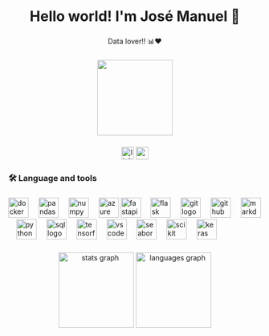 ###

<h1 align="center">Hello world! I'm José Manuel 👋</h1>

###

<p align="center">Data lover!! 📊❤️</p>

###

<div align="center">
    <img height="150"
        src="https://media3.giphy.com/media/JrXas5ecb4FkwbFpIE/giphy.gif?cid=ecf05e47xwqduu36uq1fef4rdrbuc9k19cmdcehboe92bzsh&ep=v1_gifs_related&rid=giphy.gif&ct=g" />
</div>

###

<div align="center">
    <img src="https://img.shields.io/static/v1?message=LinkedIn&logo=linkedin&label=&color=0077B5&logoColor=white&labelColor=&style=for-the-badge"
        height="25" alt="linkedin logo" href="https://www.linkedin.com/in/josemanuelgonzalezfornell/" />
    <img src="https://img.shields.io/static/v1?message=Gmail&logo=gmail&label=&color=D14836&logoColor=white&labelColor=&style=for-the-badge"
        height="25" alt="gmail logo" href="mailto:josemanuelgonzalezfornell@gmail.com" />
</div>

###

<h3 align="left">🛠 Language and tools</h3>

###

<div align="left">
    <img src="https://cdn.jsdelivr.net/gh/devicons/devicon/icons/docker/docker-original.svg" height="40"
        alt="docker logo" href="https://www.docker.com/" />
    <img width="12" />
    <img src="https://cdn.jsdelivr.net/gh/devicons/devicon/icons/pandas/pandas-original.svg" height="40"
        alt="pandas logo" href="https://pandas.pydata.org/" />
    <img width="12" />
    <img src="https://cdn.jsdelivr.net/gh/devicons/devicon/icons/numpy/numpy-original.svg" height="40" alt="numpy logo"
        href="https://pandas.pydata.org/" />
    <img width="12" />
    <img src="https://cdn.jsdelivr.net/gh/devicons/devicon/icons/azure/azure-original.svg" height="40" alt="azure logo"
        href="https://azure.microsoft.com//>
  <img width=" 12" />
    <img src="https://cdn.jsdelivr.net/gh/devicons/devicon/icons/fastapi/fastapi-original.svg" height="40"
        alt="fastapi logo" href="https://fastapi.tiangolo.com/" />
    <img width="12" />
    <img src="https://cdn.jsdelivr.net/gh/devicons/devicon/icons/flask/flask-original.svg" height="40" alt="flask logo"
        href="https://flask.palletsprojects.com/" />
    <img width="12" />
    <img src="https://cdn.jsdelivr.net/gh/devicons/devicon/icons/git/git-original.svg" height="40" alt="git logo" />
    <img width="12" href="https://git-scm.com/" />
    <img src="https://cdn.jsdelivr.net/gh/devicons/devicon/icons/github/github-original.svg" height="40"
        alt="github logo" href="https://github.com/" />
    <img width="12" />
    <img src="https://cdn.jsdelivr.net/gh/devicons/devicon/icons/markdown/markdown-original.svg" height="40"
        alt="markdown logo" href="https://www.markdownguide.org/" />
    <img width="12" />
    <img src="https://cdn.jsdelivr.net/gh/devicons/devicon/icons/python/python-original.svg" height="40"
        alt="python logo" href="https://www.python.org/" />
    <img width="12" />
    <img src="https://creazilla-store.fra1.digitaloceanspaces.com/icons/3231684/sql-icon-md.png" height="40"
        alt="sql logo" href="https://www.sqlservercentral.com" />
    <img width="12" />
    <img src="https://cdn.jsdelivr.net/gh/devicons/devicon/icons/tensorflow/tensorflow-original.svg" height="40"
        alt="tensorflow logo" href="https://www.tensorflow.org/" />
    <img width="12" />
    <img src="https://cdn.jsdelivr.net/gh/devicons/devicon/icons/vscode/vscode-original.svg" height="40"
        alt="vscode logo" href="https://code.visualstudio.com/" />
    <img width="12" />
    <img src="https://seaborn.pydata.org/_images/logo-mark-lightbg.svg" height="40" alt="seaborn logo"
        href="https://seaborn.pydata.org/" />
    <img width="12" />
    <img src="https://upload.wikimedia.org/wikipedia/commons/thumb/0/05/Scikit_learn_logo_small.svg/2560px-Scikit_learn_logo_small.svg.png"
        height="40" alt="scikit learn logo" href="https://scikit-learn.org/" />
    <img width="12" />
    <img src="https://upload.wikimedia.org/wikipedia/commons/thumb/a/ae/Keras_logo.svg/1200px-Keras_logo.svg.png"
        height="40" alt="keras logo" href="https://keras.io/" />
    </div>

###
    
<div align="center">
        <img src="https://github-readme-stats.vercel.app/api?username=josemanuelgonzalezfornell&hide_title=false&hide_rank=false&show_icons=true&include_all_commits=true&count_private=true&disable_animations=false&theme=dracula&locale=en&hide_border=false&order=1"
            height="150" alt="stats graph" />
        <img src="https://github-readme-stats.vercel.app/api/top-langs?username=josemanuelgonzalezfornell&locale=en&hide_title=false&layout=compact&card_width=320&langs_count=5&theme=dracula&hide_border=false&order=2"
            height="150" alt="languages graph" />
</div>
